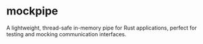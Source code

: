 # mockpipe
A lightweight, thread-safe in-memory pipe for Rust applications, perfect for testing and mocking communication interfaces.
